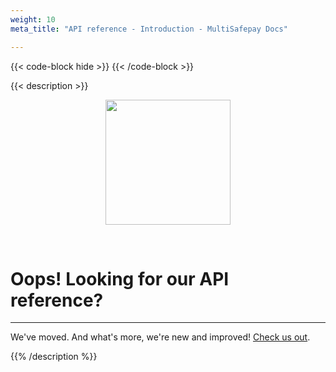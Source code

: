 ```yaml
---
weight: 10
meta_title: "API reference - Introduction - MultiSafepay Docs"

---
```


{{< code-block hide >}}
{{< /code-block >}}

{{< description >}}
<p align="center">
  <img src="/svgs/FAQ.svg" width="200px" position="center">
</p>
<br>

# Oops! Looking for our API reference? 
<hr class="separator">

We've moved. And what's more, we're new and improved! [Check us out](https://docs-api.multisafepay.com/reference/introduction).

{{% /description %}}
